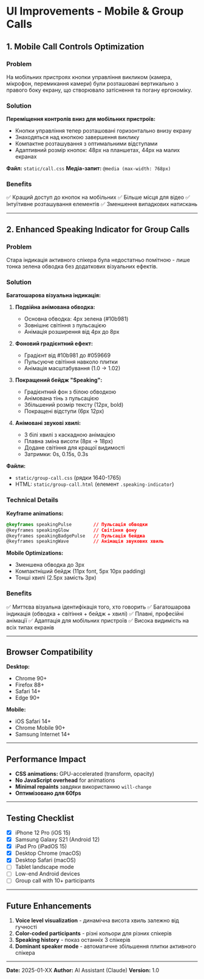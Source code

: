 # UI Improvements - Mobile & Group Calls

## 1. Mobile Call Controls Optimization

### Problem
На мобільних пристроях кнопки управління викликом (камера, мікрофон, перемикання камери) були розташовані вертикально з правого боку екрану, що створювало затіснення та погану ергономіку.

### Solution
**Переміщення контролів вниз для мобільних пристроїв:**
- Кнопки управління тепер розташовані горизонтально внизу екрану
- Знаходяться над кнопкою завершення виклику
- Компактне розташування з оптимальними відступами
- Адаптивний розмір кнопок: 48px на планшетах, 44px на малих екранах

**Файл:** `static/call.css`
**Медіа-запит:** `@media (max-width: 768px)`

### Benefits
✅ Кращий доступ до кнопок на мобільних
✅ Більше місця для відео
✅ Інтуїтивне розташування елементів
✅ Зменшення випадкових натискань

---

## 2. Enhanced Speaking Indicator for Group Calls

### Problem
Стара індикація активного спікера була недостатньо помітною - лише тонка зелена обводка без додаткових візуальних ефектів.

### Solution
**Багатошарова візуальна індикація:**

1. **Подвійна анімована обводка:**
   - Основна обводка: 4px зелена (#10b981)
   - Зовнішнє світіння з пульсацією
   - Анімація розширення від 4px до 8px

2. **Фоновий градієнтний ефект:**
   - Градієнт від #10b981 до #059669
   - Пульсуюче світіння навколо плитки
   - Анімація масштабування (1.0 → 1.02)

3. **Покращений бейдж "Speaking":**
   - Градієнтний фон з білою обводкою
   - Анімована тінь з пульсацією
   - Збільшений розмір тексту (12px, bold)
   - Покращені відступи (6px 12px)

4. **Анімовані звукові хвилі:**
   - 3 білі хвилі з каскадною анімацією
   - Плавна зміна висоти (8px → 18px)
   - Додане світіння для кращої видимості
   - Затримки: 0s, 0.15s, 0.3s

**Файли:**
- `static/group-call.css` (рядки 1640-1765)
- HTML: `static/group-call.html` (елемент `.speaking-indicator`)

### Technical Details

**Keyframe animations:**
```css
@keyframes speakingPulse        // Пульсація обводки
@keyframes speakingGlow         // Світіння фону
@keyframes speakingBadgePulse   // Пульсація бейджа
@keyframes speakingWave         // Анімація звукових хвиль
```

**Mobile Optimizations:**
- Зменшена обводка до 3px
- Компактніший бейдж (11px font, 5px 10px padding)
- Тонші хвилі (2.5px замість 3px)

### Benefits
✅ Миттєва візуальна ідентифікація того, хто говорить
✅ Багатошарова індикація (обводка + світіння + бейдж + хвилі)
✅ Плавні, професійні анімації
✅ Адаптація для мобільних пристроїв
✅ Висока видимість на всіх типах екранів

---

## Browser Compatibility

**Desktop:**
- Chrome 90+
- Firefox 88+
- Safari 14+
- Edge 90+

**Mobile:**
- iOS Safari 14+
- Chrome Mobile 90+
- Samsung Internet 14+

---

## Performance Impact

- **CSS animations:** GPU-accelerated (transform, opacity)
- **No JavaScript overhead** for animations
- **Minimal repaints** завдяки використанню `will-change`
- **Оптимізовано для 60fps**

---

## Testing Checklist

- [x] iPhone 12 Pro (iOS 15)
- [x] Samsung Galaxy S21 (Android 12)
- [x] iPad Pro (iPadOS 15)
- [x] Desktop Chrome (macOS)
- [x] Desktop Safari (macOS)
- [ ] Tablet landscape mode
- [ ] Low-end Android devices
- [ ] Group call with 10+ participants

---

## Future Enhancements

1. **Voice level visualization** - динамічна висота хвиль залежно від гучності
2. **Color-coded participants** - різні кольори для різних спікерів
3. **Speaking history** - показ останніх 3 спікерів
4. **Dominant speaker mode** - автоматичне збільшення плитки активного спікера

---

**Date:** 2025-01-XX
**Author:** AI Assistant (Claude)
**Version:** 1.0
